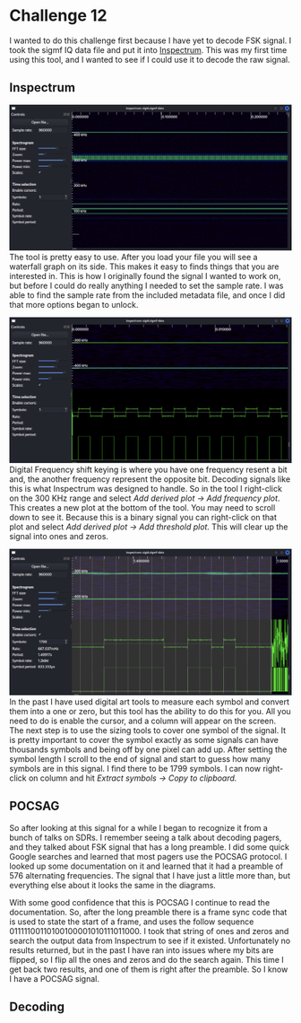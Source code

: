 # Challenge 12
I wanted to do this challenge first because I have yet to decode FSK signal.
I took the sigmf IQ data file and put it into [Inspectrum](https://github.com/miek/inspectrum). 
This was my first time using this tool, 
and I wanted to see if I could use it to decode the raw signal.

## Inspectrum
![inspectrum_raw](inspectrum_raw.png)
The tool is pretty easy to use. After you load your file you will see a waterfall graph on its side.
This makes it easy to finds things that you are interested in. 
This is how I originally found the signal I wanted to work on, 
but before I could do really anything I needed to set the sample rate.
I was able to find the sample rate from the included metadata file,
and once I did that more options began to unlock. 

![inspectrum_plot](inspectrum_plot.png)
Digital Frequency shift keying is where you have one frequency resent a bit and, 
the another frequency represent the opposite bit.
Decoding signals like this is what Inspectrum was designed to handle.
So in the tool I right-click on the 300 KHz range and select *Add derived plot -> Add frequency plot*.
This creates a new plot at the bottom of the tool.
You may need to scroll down to see it. 
Because this is a binary signal you can right-click on that plot and select *Add derived plot -> Add threshold plot.*
This will clear up the signal into ones and zeros.

![inspectrum_symbols](inspectrum_symbols.png)
In the past I have used digital art tools to measure each symbol and convert them into a one or zero,
but this tool has the ability to do this for you.
All you need to do is enable the cursor,
and a column will appear on the screen.
The next step is to use the sizing tools to cover one symbol of the signal. 
It is pretty important to cover the symbol exactly as some signals can have thousands symbols and being off by one pixel can add up.
After setting the symbol length I scroll to the end of signal and start to guess how many symbols are in this signal.
I find there to be 1799 symbols. I can now right-click on column and hit *Extract symbols -> Copy to clipboard.* 

## POCSAG
So after looking at this signal for a while I began to recognize it from a bunch of talks on SDRs. 
I remember seeing a talk about decoding pagers, and they talked about FSK signal that has a long preamble.
I did some quick Google searches and learned that most pagers use the POCSAG protocol. 
I looked up some documentation on it and learned that it had a preamble of 576 alternating frequencies.
The signal that I have just a little more than, but everything else about it looks the same in the diagrams.

With some good confidence that this is POCSAG I continue to read the documentation.
So, after the long preamble there is a frame sync code that is used to state the start of a frame,
and uses the follow sequence 01111100110100100001010111011000.
I took that string of ones and zeros and search the output data from Inspectrum to see if it existed.
Unfortunately no results returned, but in the past I have ran into issues where my bits are flipped, 
so I flip all the ones and zeros and do the search again. This time I get back two results, 
and one of them is right after the preamble. So I know I have a POCSAG signal.

## Decoding
